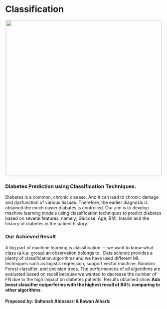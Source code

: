 # Classification

<p align="center">
  <img width="500" src="https://www.med-technews.com/downloads/4867/download/diabetes.png?cb=20ae2efb77d63abfd2808a089c2d911c&w=1000">
</p>

### Diabetes Prediction using Classification Techniques. 
Diabetes is a common, chronic disease. And it can lead to chronic damage and dysfunction of various tissues. Therefore, the earlier diagnosis is obtained the much easier diabates is controlled. Our aim is to develop machine learning models using classification techniques to predict diabetes based on several features, namely; Glucose, Age, BMI, Insulin and the history of diabetes in the patient history.

### Our Achieved Result
A big part of machine learning is classification — we want to know what class (a.k.a. group) an observation belongs to. 
Data science provides a plenty of classification algorithms and we have used different ML techniques such as  logistic regression, support vector machine, Random Forest classifier, and decision trees. The performances of all algorithms are evaluated based on recall because we wanted to decrease the number of FN due to the high impact on diabetes patients. Results obtained show <strong> Ada boost classifier outperforms with the highest recall of 84% comparing to other algorithms </strong>.

#### Proposed by: Sultanah Aldossari & Rawan Alharbi
